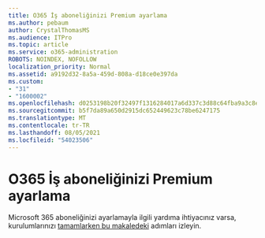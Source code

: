 ```yaml
---
title: O365 İş aboneliğinizi Premium ayarlama
ms.author: pebaum
author: CrystalThomasMS
ms.audience: ITPro
ms.topic: article
ms.service: o365-administration
ROBOTS: NOINDEX, NOFOLLOW
localization_priority: Normal
ms.assetid: a9192d32-8a5a-459d-808a-d18ce0e397da
ms.custom:
- "31"
- "1600002"
ms.openlocfilehash: d0253198b20f32497f1316284017a6d337c3d88c64fba9a3c8e05c0057b655d7
ms.sourcegitcommit: b5f7da89a650d2915dc652449623c78be6247175
ms.translationtype: MT
ms.contentlocale: tr-TR
ms.lasthandoff: 08/05/2021
ms.locfileid: "54023506"
---
```

# <a name="setting-up-your-o365-business-premium-subscription"></a>O365 İş aboneliğinizi Premium ayarlama

Microsoft 365 aboneliğinizi ayarlamayla ilgili yardıma ihtiyacınız varsa, kurulumlarınızı [tamamlarken bu makaledeki](https://docs.microsoft.com/microsoft-365/admin/setup/setup?view=o365-worldwide&tabs=BusPremium) adımları izleyin.
  